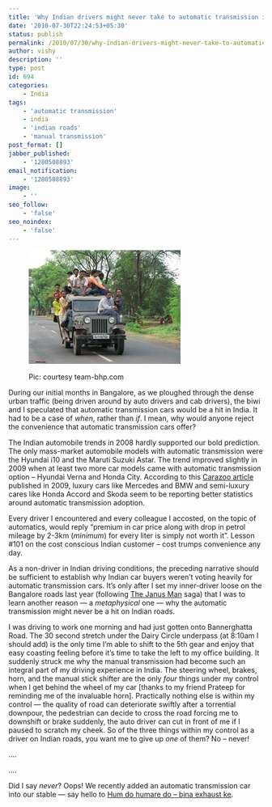 ```yaml
---
title: 'Why Indian drivers might never take to automatic transmission in a big way'
date: '2010-07-30T22:24:53+05:30'
status: publish
permalink: /2010/07/30/why-indian-drivers-might-never-take-to-automatic-transmission-in-a-big-way
author: vishy
description: ''
type: post
id: 694
categories: 
    - India
tags:
    - 'automatic transmission'
    - india
    - 'indian roads'
    - 'manual transmission'
post_format: []
jabber_published:
    - '1280508893'
email_notification:
    - '1280508893'
image:
    - ''
seo_follow:
    - 'false'
seo_noindex:
    - 'false'
---
```

<figure aria-describedby="caption-attachment-1518" class="wp-caption alignleft" id="attachment_1518" style="width: 300px">

[![](../../../../uploads/2010/07/jeep_overflowing_team_bhp.jpeg "jeep_overflowing_team_bhp")](http://www.ulaar.com/wp-content/uploads/2010/07/jeep_overflowing_team_bhp.jpeg)<figcaption class="wp-caption-text" id="caption-attachment-1518">Pic: courtesy team-bhp.com</figcaption></figure>

During our initial months in Bangalore, as we ploughed through the dense urban traffic (being driven around by auto drivers and cab drivers), the biwi and I speculated that automatic transmission cars would be a hit in India. It had to be a case of *when*, rather than *if*. I mean, why would anyone reject the convenience that automatic transmission cars offer?

The Indian automobile trends in 2008 hardly supported our bold prediction. The only mass-market automobile models with automatic transmission were the Hyundai i10 and the Maruti Suzuki Astar. The trend improved slightly in 2009 when at least two more car models came with automatic transmission option – Hyundai Verna and Honda City. According to this [Carazoo article](http://www.carazoo.com/article/1310200901/Top-10-Indian-Cars-with-Automatic-Transmission) published in 2009, luxury cars like Mercedes and BMW and semi-luxury cares like Honda Accord and Skoda seem to be reporting better statistics around automatic transmission adoption.

Every driver I encountered and every colleague I accosted, on the topic of automatics, would reply “premium in car price along with drop in petrol mileage by 2-3km (*minimum*) for every liter is simply not worth it”. Lesson #101 on the cost conscious Indian customer – cost trumps convenience any day.

As a non-driver in Indian driving conditions, the preceding narrative should be sufficient to establish why Indian car buyers weren’t voting heavily for automatic transmission cars. It’s only after I set my inner-driver loose on the Bangalore roads last year (following [The Janus Man](http://ulaar.wordpress.com/2009/07/17/the-janus-man/) saga) that I was to learn another reason — a *metaphysical* one — why the automatic transmission might never be a hit on Indian roads.

I was driving to work one morning and had just gotten onto Bannerghatta Road. The 30 second stretch under the Dairy Circle underpass (at 8:10am I should add) is the only time I’m able to shift to the 5th gear and enjoy that easy coasting feeling before it’s time to take the left to my office building. It suddenly struck me why the manual transmission had become such an integral part of my driving experience in India. The steering wheel, brakes, horn, and the manual stick shifter are the only *four* things under my control when I get behind the wheel of my car \[thanks to my friend Prateep for reminding me of the invaluable horn\]. Practically nothing else is within my control — the quality of road can deteriorate swiftly after a torrential downpour, the pedestrian can decide to cross the road forcing me to downshift or brake suddenly, the auto driver can cut in front of me if I paused to scratch my cheek. So of the three things within my control as a driver on Indian roads, you want me to give up *one* of them? No – never!

….

….

Did I say *never*? Oops! We recently added an automatic transmission car into our stable — say hello to [Hum do humare do – bina exhaust ke](http://ulaar.wordpress.com/2010/06/27/hum-do-humare-do-bina-exhaust-ke/).